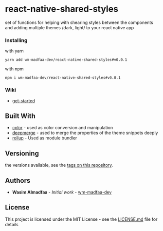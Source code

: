 # react-native-shared-styles

set of functions for helping with shearing styles between the components and adding multiple themes /dark, light/ to your react native app

### Installing

with yarn

```
yarn add wm-madfaa-dev/react-native-shared-styles#v0.0.1
```

with npm

```
npm i wm-madfaa-dev/react-native-shared-styles#v0.0.1
```

### Wiki
* [get-started](https://github.com/wm-madfaa-dev/react-native-shared-styles/wiki/get-started)

## Built With

* [color](github.com/Qix-/color#readme) - used as color conversion and manipulation
* [deepmerge](github.com/TehShrike/deepmerge) - used to merge the properties of the theme snippets deeply
* [rollup](github.com/rollup/rollup) - Used as module bundler

## Versioning

the versions available, see the [tags on this repository](https://github.com/wm-madfaa-dev/react-native-shared-styles/tags).

## Authors

* **Wasim Almadfaa** - *Initial work* - [wm-madfaa-dev](https://github.com/wm-madfaa-dev)

## License

This project is licensed under the MIT License - see the [LICENSE.md](LICENSE.md) file for details
